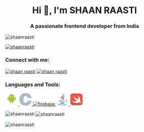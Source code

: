 <h1 align="center">Hi 👋, I'm SHAAN RAASTI</h1>
<h3 align="center">A passionate frontend developer from India</h3>

<p align="left"> <img src="https://komarev.com/ghpvc/?username=shaanraasti&label=Profile%20views&color=0e75b6&style=flat" alt="shaanraasti" /> </p>

<p align="left"> <a href="https://github.com/ryo-ma/github-profile-trophy"><img src="https://github-profile-trophy.vercel.app/?username=shaanraasti" alt="shaanraasti" /></a> </p>

<h3 align="left">Connect with me:</h3>
<p align="left">
<a href="https://www.linkedin.com/in/shaan-raasti-b23b9a15b/" target="blank"><img align="center" src="https://cdn.jsdelivr.net/npm/simple-icons@3.0.1/icons/linkedin.svg" alt="shaan raasti" height="30" width="40" /></a>
<a href="https://www.facebook.com/shan.rasti/" target="blank"><img align="center" src="https://cdn.jsdelivr.net/npm/simple-icons@3.0.1/icons/facebook.svg" alt="shaan raasti" height="30" width="40" /></a>
</p>

<h3 align="left">Languages and Tools:</h3>
<p align="left"> <a href="https://developer.android.com" target="_blank"> <img src="https://raw.githubusercontent.com/devicons/devicon/master/icons/android/android-original-wordmark.svg" alt="android" width="40" height="40"/> </a> <a href="https://www.cprogramming.com/" target="_blank"> <img src="https://raw.githubusercontent.com/devicons/devicon/master/icons/c/c-original.svg" alt="c" width="40" height="40"/> </a> <a href="https://firebase.google.com/" target="_blank"> <img src="https://www.vectorlogo.zone/logos/firebase/firebase-icon.svg" alt="firebase" width="40" height="40"/> </a> <a href="https://www.java.com" target="_blank"> <img src="https://raw.githubusercontent.com/devicons/devicon/master/icons/java/java-original.svg" alt="java" width="40" height="40"/> </a> <a href="https://developer.apple.com/swift/" target="_blank"> <img src="https://raw.githubusercontent.com/devicons/devicon/master/icons/swift/swift-original.svg" alt="swift" width="40" height="40"/> </a> </p>

<p><img align="left" src="https://github-readme-stats.vercel.app/api/top-langs?username=shaanraasti&show_icons=true&locale=en&layout=compact" alt="shaanraasti" /></p>

<p>&nbsp;<img align="center" src="https://github-readme-stats.vercel.app/api?username=shaanraasti&show_icons=true&locale=en" alt="shaanraasti" /></p>

<p><img align="center" src="https://github-readme-streak-stats.herokuapp.com/?user=shaanraasti&" alt="shaanraasti" /></p>
